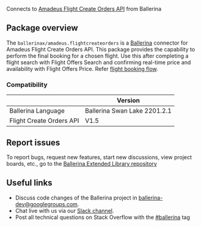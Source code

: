 Connects to [Amadeus Flight Create Orders API](https://developers.amadeus.com/) from Ballerina

## Package overview
The `ballerinax/amadeus.flightcreateorders` is a [Ballerina](https://ballerina.io/) connector for Amadeus Flight Create Orders API.
This package provides the capability to perform the final booking for a chosen flight. 
Use this after completing a flight search with Flight Offers Search and confirming real-time price and availability with Flight Offers Price.
Refer [flight booking flow](https://developers.amadeus.com/get-started/create-a-flight-booking-engine-651).

### Compatibility
|                                 | Version                        |
|---------------------------------|--------------------------------|
| Ballerina Language              | Ballerina Swan Lake 2201.2.1   |
| Flight Create Orders API        | V1.5                           | 

## Report issues
To report bugs, request new features, start new discussions, view project boards, etc., go to the [Ballerina Extended Library repository](https://github.com/ballerina-platform/ballerina-extended-library)

## Useful links
- Discuss code changes of the Ballerina project in [ballerina-dev@googlegroups.com](mailto:ballerina-dev@googlegroups.com).
- Chat live with us via our [Slack channel](https://ballerina.io/community/slack/).
- Post all technical questions on Stack Overflow with the [#ballerina](https://stackoverflow.com/questions/tagged/ballerina) tag
